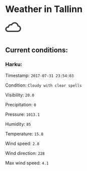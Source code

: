 # Weather in Tallinn 

<img src= 'images/cloud.png' width= '50' /> 

## Current conditions: 

### Harku: 

Timestamp: ``` 2017-07-31 23:54:03 ``` 

Condition: ``` Cloudy with clear spells ``` 

Visibility: ``` 20.0 ``` 

Precipitation: ``` 0 ``` 

Pressure: ``` 1013.1 ``` 

Humidity: ``` 85 ``` 

Temperature: ``` 15.8 ``` 

Wind speed: ``` 2.8 ``` 

Wind direction: ``` 228 ``` 

Max wind speed: ``` 4.1 ``` 

